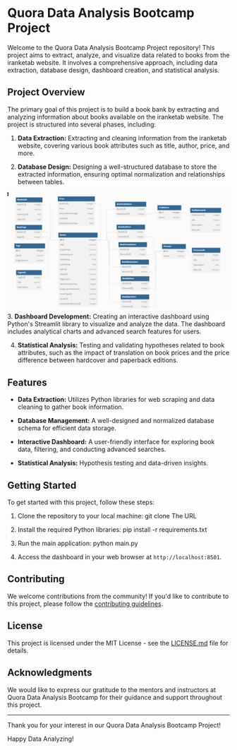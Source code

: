 # Quora Data Analysis Bootcamp Project

Welcome to the Quora Data Analysis Bootcamp Project repository! This project aims to extract, analyze, and visualize data related to books from the iranketab website. It involves a comprehensive approach, including data extraction, database design, dashboard creation, and statistical analysis.

## Project Overview

The primary goal of this project is to build a book bank by extracting and analyzing information about books available on the iranketab website. The project is structured into several phases, including:

1. **Data Extraction:** Extracting and cleaning information from the iranketab website, covering various book attributes such as title, author, price, and more.

2. **Database Design:** Designing a well-structured database to store the extracted information, ensuring optimal normalization and relationships between tables.

![Database Design](files/sql.jpg)
3. **Dashboard Development:** Creating an interactive dashboard using Python's Streamlit library to visualize and analyze the data. The dashboard includes analytical charts and advanced search features for users.

4. **Statistical Analysis:** Testing and validating hypotheses related to book attributes, such as the impact of translation on book prices and the price difference between hardcover and paperback editions.

## Features

- **Data Extraction:** Utilizes Python libraries for web scraping and data cleaning to gather book information.

- **Database Management:** A well-designed and normalized database schema for efficient data storage.

- **Interactive Dashboard:** A user-friendly interface for exploring book data, filtering, and conducting advanced searches.

- **Statistical Analysis:** Hypothesis testing and data-driven insights.

## Getting Started

To get started with this project, follow these steps:

1. Clone the repository to your local machine:
git clone The URL


2. Install the required Python libraries:
pip install -r requirements.txt


3. Run the main application:
python main.py


4. Access the dashboard in your web browser at `http://localhost:8501`.

## Contributing

We welcome contributions from the community! If you'd like to contribute to this project, please follow the [contributing guidelines](CONTRIBUTING.md).

## License

This project is licensed under the MIT License - see the [LICENSE.md](LICENSE.md) file for details.

## Acknowledgments

We would like to express our gratitude to the mentors and instructors at Quora Data Analysis Bootcamp for their guidance and support throughout this project.

---

Thank you for your interest in our Quora Data Analysis Bootcamp Project! 

Happy Data Analyzing!


